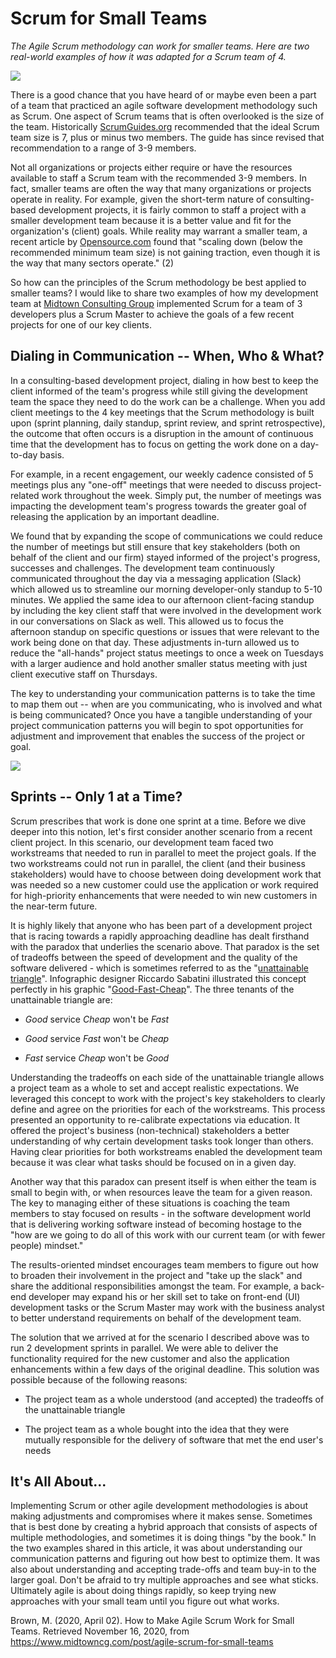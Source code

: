 # Scrum for Small Teams

*The Agile Scrum methodology can work for smaller teams. Here are two real-world examples of how it was adapted for a Scrum team of 4.*

![](https://static.wixstatic.com/media/a2b270_3f3bb436095c48cfb2f36ad0387d5af5~mv2.jpg/v1/fill/w_1200,h_644,al_c,q_90/a2b270_3f3bb436095c48cfb2f36ad0387d5af5~mv2.webp)

There is a good chance that you have heard of or maybe even been a part of a team that practiced an agile software development methodology such as Scrum. One aspect of Scrum teams that is often overlooked is the size of the team. Historically [ScrumGuides.org](https://scrumguides.org/scrum-guide.html#team) recommended that the ideal Scrum team size is 7, plus or minus two members. The guide has since revised that recommendation to a range of 3-9 members.

Not all organizations or projects either require or have the resources available to staff a Scrum team with the recommended 3-9 members. In fact, smaller teams are often the way that many organizations or projects operate in reality. For example, given the short-term nature of consulting-based development projects, it is fairly common to staff a project with a smaller development team because it is a better value and fit for the organization's (client) goals. While reality may warrant a smaller team, a recent article by [Opensource.com](https://opensource.com/article/19/1/what-small-scale-scrum) found that "scaling down (below the recommended minimum team size) is not gaining traction, even though it is the way that many sectors operate." (2)

So how can the principles of the Scrum methodology be best applied to smaller teams? I would like to share two examples of how my development team at [Midtown Consulting Group](http://www.midtowncg.com/) implemented Scrum for a team of 3 developers plus a Scrum Master to achieve the goals of a few recent projects for one of our key clients.

## Dialing in Communication -- When, Who & What?

In a consulting-based development project, dialing in how best to keep the client informed of the team's progress while still giving the development team the space they need to do the work can be a challenge. When you add client meetings to the 4 key meetings that the Scrum methodology is built upon (sprint planning, daily standup, sprint review, and sprint retrospective), the outcome that often occurs is a disruption in the amount of continuous time that the development has to focus on getting the work done on a day-to-day basis.

For example, in a recent engagement, our weekly cadence consisted of 5 meetings plus any "one-off" meetings that were needed to discuss project-related work throughout the week. Simply put, the number of meetings was impacting the development team's progress towards the greater goal of releasing the application by an important deadline.

We found that by expanding the scope of communications we could reduce the number of meetings but still ensure that key stakeholders (both on behalf of the client and our firm) stayed informed of the project's progress, successes and challenges. The development team continuously communicated throughout the day via a messaging application (Slack) which allowed us to streamline our morning developer-only standup to 5-10 minutes. We applied the same idea to our afternoon client-facing standup by including the key client staff that were involved in the development work in our conversations on Slack as well. This allowed us to focus the afternoon standup on specific questions or issues that were relevant to the work being done on that day. These adjustments in-turn allowed us to reduce the "all-hands" project status meetings to once a week on Tuesdays with a larger audience and hold another smaller status meeting with just client executive staff on Thursdays.

The key to understanding your communication patterns is to take the time to map them out -- when are you communicating, who is involved and what is being communicated? Once you have a tangible understanding of your project communication patterns you will begin to spot opportunities for adjustment and improvement that enables the success of the project or goal.

![](https://static.wixstatic.com/media/a2b270_5e3d4ef4dfa14583b719867836632347~mv2.jpg/v1/fill/w_539,h_542,al_c,lg_1,q_90/a2b270_5e3d4ef4dfa14583b719867836632347~mv2.webp)

## Sprints -- Only 1 at a Time?

Scrum prescribes that work is done one sprint at a time. Before we dive deeper into this notion, let's first consider another scenario from a recent client project. In this scenario, our development team faced two workstreams that needed to run in parallel to meet the project goals. If the two workstreams could not run in parallel, the client (and their business stakeholders) would have to choose between doing development work that was needed so a new customer could use the application or work required for high-priority enhancements that were needed to win new customers in the near-term future.

It is highly likely that anyone who has been part of a development project that is racing towards a rapidly approaching deadline has dealt firsthand with the paradox that underlies the scenario above. That paradox is the set of tradeoffs between the speed of development and the quality of the software delivered - which is sometimes referred to as the "[unattainable triangle](https://smallbusiness.chron.com/unattainable-triangle-advertising-20932.html)". Infographic designer Riccardo Sabatini illustrated this concept perfectly in his graphic "[Good-Fast-Cheap](https://visual.ly/community/Infographics/business/good-fast-cheap-do-we-expect-too-much)". The three tenants of the unattainable triangle are:

-   *Good* service *Cheap* won't be *Fast*

-   *Good* service *Fast* won't be *Cheap*

-   *Fast* service *Cheap* won't be *Good*

Understanding the tradeoffs on each side of the unattainable triangle allows a project team as a whole to set and accept realistic expectations. We leveraged this concept to work with the project's key stakeholders to clearly define and agree on the priorities for each of the workstreams. This process presented an opportunity to re-calibrate expectations via education. It offered the project's business (non-technical) stakeholders a better understanding of why certain development tasks took longer than others. Having clear priorities for both workstreams enabled the development team because it was clear what tasks should be focused on in a given day.

Another way that this paradox can present itself is when either the team is small to begin with, or when resources leave the team for a given reason. The key to managing either of these situations is coaching the team members to stay focused on results - in the software development world that is delivering working software instead of becoming hostage to the "how are we going to do all of this work with our current team (or with fewer people) mindset."

The results-oriented mindset encourages team members to figure out how to broaden their involvement in the project and "take up the slack" and share the additional responsibilities amongst the team. For example, a back-end developer may expand his or her skill set to take on front-end (UI) development tasks or the Scrum Master may work with the business analyst to better understand requirements on behalf of the development team.

The solution that we arrived at for the scenario I described above was to run 2 development sprints in parallel. We were able to deliver the functionality required for the new customer and also the application enhancements within a few days of the original deadline. This solution was possible because of the following reasons:

-   The project team as a whole understood (and accepted) the tradeoffs of the unattainable triangle

-   The project team as a whole bought into the idea that they were mutually responsible for the delivery of software that met the end user's needs

## It's All About...

Implementing Scrum or other agile development methodologies is about making adjustments and compromises where it makes sense. Sometimes that is best done by creating a hybrid approach that consists of aspects of multiple methodologies, and sometimes it is doing things "by the book." In the two examples shared in this article, it was about understanding our communication patterns and figuring out how best to optimize them. It was also about understanding and accepting trade-offs and team buy-in to the larger goal. Don't be afraid to try multiple approaches and see what sticks. Ultimately agile is about doing things rapidly, so keep trying new approaches with your small team until you figure out what works.


Brown, M. (2020, April 02). How to Make Agile Scrum Work for Small Teams. Retrieved November 16, 2020, from https://www.midtowncg.com/post/agile-scrum-for-small-teams

